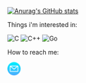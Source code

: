 [![Anurag's GitHub stats](https://github-readme-stats.vercel.app/api?username=DanArmor)](https://github.com/anuraghazra/github-readme-stats)

Things i'm interested in:

![C](https://img.shields.io/badge/c-%2300599C.svg?style=for-the-badge&logo=c&logoColor=white)
![C++](https://img.shields.io/badge/c++-%2300599C.svg?style=for-the-badge&logo=c%2B%2B&logoColor=white)
![Go](https://img.shields.io/badge/go-%2300ADD8.svg?style=for-the-badge&logo=go&logoColor=white)
  
    

How to reach me:  
<p>
  <a href="mailto:danilamorozov@vk.com?subject=subject text">
    <img src="./assets/email.png" alt="Email" height="30">
  </a>
</p>
